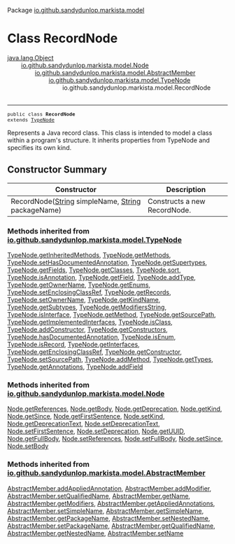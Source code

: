 Package [io.github.sandydunlop.markista.model](index.md)

# Class RecordNode
[java.lang.Object](https://docs.oracle.com/en/java/javase/24/docs/api/java.base/java/lang/Object.html)<br/>
        [io.github.sandydunlop.markista.model.Node](Node.md)<br/>
                [io.github.sandydunlop.markista.model.AbstractMember](AbstractMember.md)<br/>
                        [io.github.sandydunlop.markista.model.TypeNode](TypeNode.md)<br/>
                                io.github.sandydunlop.markista.model.RecordNode<br/>
<br/>

----

<span style="font-family: monospace; font-size: 80%;">public class __RecordNode__<br/>extends [TypeNode](TypeNode.md)
</span>

Represents a Java record class.
This class is intended to model a class within a program's structure.
It inherits properties from TypeNode and specifies its own kind.


## Constructor Summary

| Constructor                                                                                                                                                                                                                   | Description                  |
|-------------------------------------------------------------------------------------------------------------------------------------------------------------------------------------------------------------------------------|------------------------------|
| RecordNode([String](https://docs.oracle.com/en/java/javase/24/docs/api/java.base/java/lang/String.html) simpleName, [String](https://docs.oracle.com/en/java/javase/24/docs/api/java.base/java/lang/String.html) packageName) | Constructs a new RecordNode. |


### Methods inherited from [io.github.sandydunlop.markista.model.TypeNode](TypeNode.md)

[TypeNode.getInheritedMethods](TypeNode.md#getinheritedmethods), [TypeNode.getMethods](TypeNode.md#getmethods), [TypeNode.setHasDocumentedAnnotation](TypeNode.md#sethasdocumentedannotation), [TypeNode.getSupertypes](TypeNode.md#getsupertypes), [TypeNode.getFields](TypeNode.md#getfields), [TypeNode.getClasses](TypeNode.md#getclasses), [TypeNode.sort](TypeNode.md#sort), [TypeNode.isAnnotation](TypeNode.md#isannotation), [TypeNode.getField](TypeNode.md#getfield), [TypeNode.addType](TypeNode.md#addtype), [TypeNode.getOwnerName](TypeNode.md#getownername), [TypeNode.getEnums](TypeNode.md#getenums), [TypeNode.setEnclosingClassRef](TypeNode.md#setenclosingclassref), [TypeNode.getRecords](TypeNode.md#getrecords), [TypeNode.setOwnerName](TypeNode.md#setownername), [TypeNode.getKindName](TypeNode.md#getkindname), [TypeNode.getSubtypes](TypeNode.md#getsubtypes), [TypeNode.getModifiersString](TypeNode.md#getmodifiersstring), [TypeNode.isInterface](TypeNode.md#isinterface), [TypeNode.getMethod](TypeNode.md#getmethod), [TypeNode.getSourcePath](TypeNode.md#getsourcepath), [TypeNode.getImplementedInterfaces](TypeNode.md#getimplementedinterfaces), [TypeNode.isClass](TypeNode.md#isclass), [TypeNode.addConstructor](TypeNode.md#addconstructor), [TypeNode.getConstructors](TypeNode.md#getconstructors), [TypeNode.hasDocumentedAnnotation](TypeNode.md#hasdocumentedannotation), [TypeNode.isEnum](TypeNode.md#isenum), [TypeNode.isRecord](TypeNode.md#isrecord), [TypeNode.getInterfaces](TypeNode.md#getinterfaces), [TypeNode.getEnclosingClassRef](TypeNode.md#getenclosingclassref), [TypeNode.getConstructor](TypeNode.md#getconstructor), [TypeNode.setSourcePath](TypeNode.md#setsourcepath), [TypeNode.addMethod](TypeNode.md#addmethod), [TypeNode.getTypes](TypeNode.md#gettypes), [TypeNode.getAnnotations](TypeNode.md#getannotations), [TypeNode.addField](TypeNode.md#addfield)

### Methods inherited from [io.github.sandydunlop.markista.model.Node](Node.md)

[Node.getReferences](Node.md#getreferences), [Node.getBody](Node.md#getbody), [Node.getDeprecation](Node.md#getdeprecation), [Node.getKind](Node.md#getkind), [Node.getSince](Node.md#getsince), [Node.getFirstSentence](Node.md#getfirstsentence), [Node.setKind](Node.md#setkind), [Node.getDeprecationText](Node.md#getdeprecationtext), [Node.setDeprecationText](Node.md#setdeprecationtext), [Node.setFirstSentence](Node.md#setfirstsentence), [Node.setDeprecation](Node.md#setdeprecation), [Node.getUUID](Node.md#getuuid), [Node.getFullBody](Node.md#getfullbody), [Node.setReferences](Node.md#setreferences), [Node.setFullBody](Node.md#setfullbody), [Node.setSince](Node.md#setsince), [Node.setBody](Node.md#setbody)

### Methods inherited from [io.github.sandydunlop.markista.model.AbstractMember](AbstractMember.md)

[AbstractMember.addAppliedAnnotation](AbstractMember.md#addappliedannotation), [AbstractMember.addModifier](AbstractMember.md#addmodifier), [AbstractMember.setQualifiedName](AbstractMember.md#setqualifiedname), [AbstractMember.getName](AbstractMember.md#getname), [AbstractMember.getModifiers](AbstractMember.md#getmodifiers), [AbstractMember.getAppliedAnnotations](AbstractMember.md#getappliedannotations), [AbstractMember.setSimpleName](AbstractMember.md#setsimplename), [AbstractMember.getSimpleName](AbstractMember.md#getsimplename), [AbstractMember.getPackageName](AbstractMember.md#getpackagename), [AbstractMember.setNestedName](AbstractMember.md#setnestedname), [AbstractMember.setPackageName](AbstractMember.md#setpackagename), [AbstractMember.getQualifiedName](AbstractMember.md#getqualifiedname), [AbstractMember.getNestedName](AbstractMember.md#getnestedname), [AbstractMember.setName](AbstractMember.md#setname)

